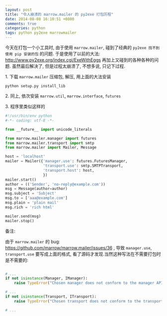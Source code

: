 ```yaml
---
layout: post
title: "令人崩溃的 marrow.mailer 的 py2exe 打包历程"
date: 2014-08-08 16:10:51 +0800
comments: true
categories: python
tags: python py2exe marrowmailer
---
```

今天在打包一个小工具时, 由于使用 `marrow.mailer`, 碰到了经典的 `py2exe 找不到使用 pip 安装的包` 的问题.
于是使用了以前的大法: http://www.py2exe.org/index.cgi/ExeWithEggs
再加上又碰到的各种各种的问题. 虽然最后解决了, 但是过程太崩溃了, 不想多说, 只记下过程.

1\. 下载 `marrow.mailer` 压缩包, 解压, 用上面的大法安装
```
python setup.py install_lib
```

2\. 同上, 依次安装 `marrow.util`, `marrow.interface`, `futures`

3\. 程序里类似这样的

```python
#!/usr/bin/env python
#-*- coding: utf-8 -*-

from __future__ import unicode_literals

from marrow.mailer.manager import futures
from marrow.mailer.transport import smtp
from marrow.mailer import Mailer, Message

host = 'localhost'
mailer = Mailer({'manager.use': futures.FuturesManager,
                 'transport.use': smtp.SMTPTransport,
                 'transport.host': host,
                 })
mailer.start()
author = (('Sender', 'no-reply@example.com'))
msg = Message(author=author)
msg.subject = 'Subject'
msg.to = ['aaa@example.com']
msg.plain = 'plain mail'
msg.rich = 'rich html'

mailer.send(msg)
mailer.stop()

```

备注:

由于 `marrow.mailer` 的 bug: https://github.com/marrow/marrow.mailer/issues/36 , 导致 `manager.use`, `transport.use` 要写成上面的格式, 看了源码才发现.当然这种写法在不需要打包时是不需要的:

```python site-packages\marrow\mailer\__init__.py

# ...
if not isinstance(Manager, IManager):
    raise TypeError("Chosen manager does not conform to the manager API.")

# ...
if not isinstance(Transport, ITransport):
    raise TypeError("Chosen transport does not conform to the transport API.")

# ...

```

